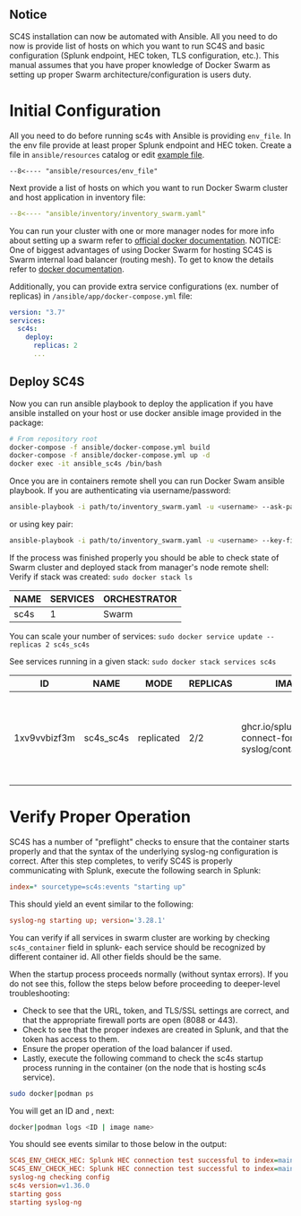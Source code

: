## Notice
SC4S installation can now be automated with Ansible. All you need to do now is provide list of hosts on which you want to run SC4S and basic configuration (Splunk endpoint, HEC token, TLS configuration, etc.).
This manual assumes that you have proper knowledge of Docker Swarm as setting up proper Swarm architecture/configuration is users duty.

# Initial Configuration

All you need to do before running sc4s with Ansible is providing `env_file`. In the env file provide at least proper Splunk endpoint and HEC token.
Create a file in `ansible/resources` catalog or edit [example file](/ansible/resources/env_file).

``` dotenv
--8<---- "ansible/resources/env_file"
```
Next provide a list of hosts on which you want to run Docker Swarm cluster and host application in inventory file:
``` yaml
--8<---- "ansible/inventory/inventory_swarm.yaml"
```
You can run your cluster with one or more manager nodes for more info about setting up a swarm refer to [official docker documentation](https://docs.docker.com/engine/swarm/).
NOTICE: One of biggest advantages of using Docker Swarm for hosting SC4S is Swarm internal load balancer (routing mesh). To get to know the details refer to [docker documentation](https://docs.docker.com/engine/swarm/ingress/).

Additionally, you can provide extra service configurations (ex. number of replicas) in `/ansible/app/docker-compose.yml` file:
``` yaml
version: "3.7"
services:
  sc4s:
    deploy:
      replicas: 2
      ...
```
## Deploy SC4S
Now you can run ansible playbook to deploy the application if you have ansible installed on your host
or use docker ansible image provided in the package:
```bash
# From repository root
docker-compose -f ansible/docker-compose.yml build
docker-compose -f ansible/docker-compose.yml up -d
docker exec -it ansible_sc4s /bin/bash
```
Once you are in containers remote shell you can run Docker Swam ansible playbook.
If you are authenticating via username/password:
``` bash 
ansible-playbook -i path/to/inventory_swarm.yaml -u <username> --ask-pass path/to/playbooks/docker_swarm.yml
```
or using key pair:
``` bash 
ansible-playbook -i path/to/inventory_swarm.yaml -u <username> --key-file <key_file> path/to/playbooks/docker_swarm.yml
```

If the process was finished properly you should be able to check state of Swarm cluster and deployed stack from manager's node remote shell:
Verify if stack was created:
```sudo docker stack ls```

|NAME    | SERVICES | ORCHESTRATOR |
|--------|----------|--------------|
|sc4s    | 1        | Swarm        |

You can scale your number of services:
```sudo docker service update --replicas 2 sc4s_sc4s```

See services running in a given stack: 
```sudo docker stack services sc4s```

|ID            | NAME      | MODE       | REPLICAS | IMAGE                                                  | PORTS                                                            |
|--------------|-----------|------------|----------|--------------------------------------------------------|------------------------------------------------------------------|
|1xv9vvbizf3m  | sc4s_sc4s | replicated | 2/2      | ghcr.io/splunk/splunk-connect-for-syslog/container2:2  | *:514->514/tcp, *:601->601/tcp, *:6514->6514/tcp, *:514->514/udp |


# Verify Proper Operation

SC4S has a number of "preflight" checks to ensure that the container starts properly and that the syntax of the underlying syslog-ng
configuration is correct.  After this step completes, to verify SC4S is properly communicating with Splunk,
execute the following search in Splunk:

```ini
index=* sourcetype=sc4s:events "starting up"
```

This should yield an event similar to the following:

```ini
syslog-ng starting up; version='3.28.1'
```
You can verify if all services in swarm cluster are working by checking ```sc4s_container``` field in splunk- each service should be recognized by different container id. All other fields should be the same.

When the startup process proceeds normally (without syntax errors). If you do not see this,
follow the steps below before proceeding to deeper-level troubleshooting:

* Check to see that the URL, token, and TLS/SSL settings are correct, and that the appropriate firewall ports are open (8088 or 443).
* Check to see that the proper indexes are created in Splunk, and that the token has access to them.
* Ensure the proper operation of the load balancer if used.
* Lastly, execute the following command to check the sc4s startup process running in the container (on the node that is hosting sc4s service).
```bash
sudo docker|podman ps
```
You will get an ID and <image name>, next: 

```bash
docker|podman logs <ID | image name> 
```

You should see events similar to those below in the output:

```ini
SC4S_ENV_CHECK_HEC: Splunk HEC connection test successful to index=main for sourcetype=sc4s:fallback...
SC4S_ENV_CHECK_HEC: Splunk HEC connection test successful to index=main for sourcetype=sc4s:events...
syslog-ng checking config
sc4s version=v1.36.0
starting goss
starting syslog-ng
```
